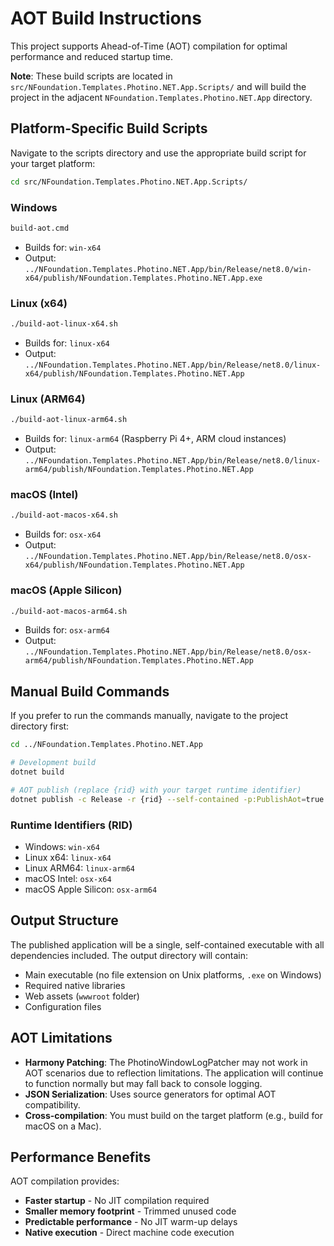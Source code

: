 # AOT Build Instructions

This project supports Ahead-of-Time (AOT) compilation for optimal performance and reduced startup time.

**Note**: These build scripts are located in `src/NFoundation.Templates.Photino.NET.App.Scripts/` and will build the project in the adjacent `NFoundation.Templates.Photino.NET.App` directory.

## Platform-Specific Build Scripts

Navigate to the scripts directory and use the appropriate build script for your target platform:

```bash
cd src/NFoundation.Templates.Photino.NET.App.Scripts/
```

### Windows
```cmd
build-aot.cmd
```
- Builds for: `win-x64`
- Output: `../NFoundation.Templates.Photino.NET.App/bin/Release/net8.0/win-x64/publish/NFoundation.Templates.Photino.NET.App.exe`

### Linux (x64)
```bash
./build-aot-linux-x64.sh
```
- Builds for: `linux-x64`
- Output: `../NFoundation.Templates.Photino.NET.App/bin/Release/net8.0/linux-x64/publish/NFoundation.Templates.Photino.NET.App`

### Linux (ARM64)
```bash
./build-aot-linux-arm64.sh
```
- Builds for: `linux-arm64` (Raspberry Pi 4+, ARM cloud instances)
- Output: `../NFoundation.Templates.Photino.NET.App/bin/Release/net8.0/linux-arm64/publish/NFoundation.Templates.Photino.NET.App`

### macOS (Intel)
```bash
./build-aot-macos-x64.sh
```
- Builds for: `osx-x64`
- Output: `../NFoundation.Templates.Photino.NET.App/bin/Release/net8.0/osx-x64/publish/NFoundation.Templates.Photino.NET.App`

### macOS (Apple Silicon)
```bash
./build-aot-macos-arm64.sh
```
- Builds for: `osx-arm64`
- Output: `../NFoundation.Templates.Photino.NET.App/bin/Release/net8.0/osx-arm64/publish/NFoundation.Templates.Photino.NET.App`

## Manual Build Commands

If you prefer to run the commands manually, navigate to the project directory first:

```bash
cd ../NFoundation.Templates.Photino.NET.App

# Development build
dotnet build

# AOT publish (replace {rid} with your target runtime identifier)
dotnet publish -c Release -r {rid} --self-contained -p:PublishAot=true
```

### Runtime Identifiers (RID)
- Windows: `win-x64`
- Linux x64: `linux-x64`
- Linux ARM64: `linux-arm64`
- macOS Intel: `osx-x64`
- macOS Apple Silicon: `osx-arm64`

## Output Structure

The published application will be a single, self-contained executable with all dependencies included. The output directory will contain:

- Main executable (no file extension on Unix platforms, `.exe` on Windows)
- Required native libraries
- Web assets (`wwwroot` folder)
- Configuration files

## AOT Limitations

- **Harmony Patching**: The PhotinoWindowLogPatcher may not work in AOT scenarios due to reflection limitations. The application will continue to function normally but may fall back to console logging.
- **JSON Serialization**: Uses source generators for optimal AOT compatibility.
- **Cross-compilation**: You must build on the target platform (e.g., build for macOS on a Mac).

## Performance Benefits

AOT compilation provides:
- **Faster startup** - No JIT compilation required
- **Smaller memory footprint** - Trimmed unused code
- **Predictable performance** - No JIT warm-up delays
- **Native execution** - Direct machine code execution